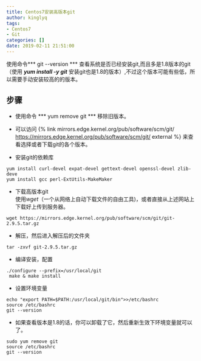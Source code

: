 ```yaml
---
title: Centos7安装高版本git
author: kinglyq
tags:
- Centos7
- Git
categories: []
date: 2019-02-11 21:51:00
---
```

使用命令*** git --version *** 查看系统是否已经安装git,而且多是1.8版本的git（使用 ***yum install -y git*** 安装git也是1.8的版本）,不过这个版本可能有些低，所以需要手动安装较高的的版本。 
<!--more-->
## 步骤
- 使用命令 *** yum remove git *** 移除旧版本。
- 可以访问 {% link mirrors.edge.kernel.org/pub/software/scm/git/ https://mirrors.edge.kernel.org/pub/software/scm/git/ external %} 来查看选择或者下载git的各个版本。

- 安装git的依赖库

```
yum install curl-devel expat-devel gettext-devel openssl-devel zlib-deve
yum install gcc perl-ExtUtils-MakeMaker 
```

- 下载高版本git	
 使用*wget*（一个从网络上自动下载文件的自由工具)，或者直接从上述网站上下载好上传到服务器。

```
wget https://mirrors.edge.kernel.org/pub/software/scm/git/git-2.9.5.tar.gz 
```
- 解压，然后进入解压后的文件夹

```
tar -zxvf git-2.9.5.tar.gz 
```
- 编译安装，配置

```
./configure --prefix=/usr/local/git
 make & make install
```
- 设置环境变量

```
echo "export PATH=$PATH:/usr/local/git/bin">>/etc/bashrc
source /etc/bashrc
git --version
```
- 如果查看版本是1.8的话，你可以卸载了它，然后重新生效下环境变量就可以了。

```
sudo yum remove git
source /etc/bashrc
git --version

```